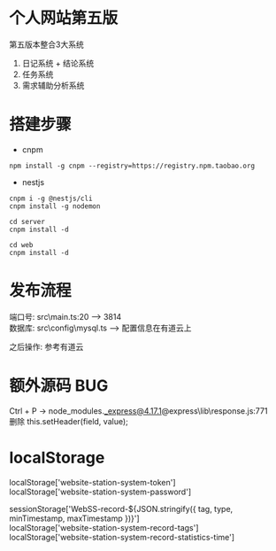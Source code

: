 # 个人网站第五版
第五版本整合3大系统
1. 日记系统 + 结论系统
2. 任务系统
3. 需求辅助分析系统


# 搭建步骤

- cnpm
```
npm install -g cnpm --registry=https://registry.npm.taobao.org
```

- nestjs
```
cnpm i -g @nestjs/cli
cnpm install -g nodemon  
```

```
cd server
cnpm install -d
```

```
cd web
cnpm install -d
```

# 发布流程
端口号: src\main.ts:20 ——> 3814  
数据库: src\config\mysql.ts ——> 配置信息在有道云上  

之后操作: 参考有道云


# 额外源码 BUG
Ctrl + P -> node_modules\._express@4.17.1@express\lib\response.js:771  
删除 this.setHeader(field, value);

# localStorage

localStorage['website-station-system-token']  
localStorage['website-station-system-password']  

sessionStorage['WebSS-record-${JSON.stringify({ tag, type, minTimestamp, maxTimestamp })}']  
localStorage['website-station-system-record-tags']  
localStorage['website-station-system-record-statistics-time']
